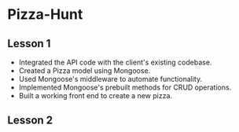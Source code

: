 # Pizza-Hunt

## Lesson 1

- Integrated the API code with the client's existing codebase.
- Created a Pizza model using Mongoose.
- Used Mongoose's middleware to automate functionality.
- Implemented Mongoose's prebuilt methods for CRUD operations.
- Built a working front end to create a new pizza.

## Lesson 2
